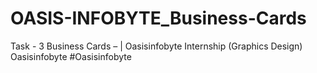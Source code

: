 # OASIS-INFOBYTE_Business-Cards
Task - 3   Business Cards  – | Oasisinfobyte Internship  (Graphics Design)  Oasisinfobyte #Oasisinfobyte
